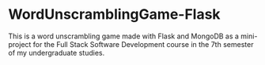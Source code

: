 # WordUnscramblingGame-Flask
This is a word unscrambling game made with Flask and MongoDB as a mini-project for the Full Stack Software Development course in the 7th semester of my undergraduate studies.
